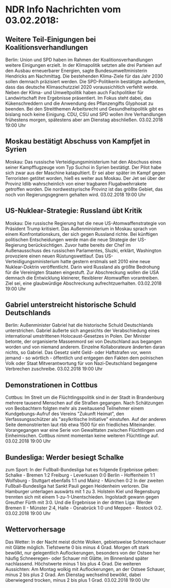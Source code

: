 # NDR Info Nachrichten vom 03.02.2018:


## Weitere Teil-Einigungen bei Koalitionsverhandlungen
Berlin: Union und SPD haben im Rahmen der Koalitionsverhandlungen weitere Einigungen erzielt. In der Klimapolitik setzten alle drei Parteien auf den Ausbau erneuerbarer Energien, sagte Bundesumweltministerin Hendricks am Nachmittag. Die bestehenden Klima-Ziele für das Jahr 2030 sollen demnach präzisiert werden. Die SPD-Politikerin bestätigte außerdem, dass das deutsche Klimaschutzziel 2020 voraussichltich verfehlt werde. Neben der Klima- und Umweltpolitik haben auch Fachpolitiker für Landwirtschaft ihre Ergebnisse präsentiert. Im Fokus steht dabei, das Kükenschreddern und die Anwendung des Pflanzengifts Glyphosat zu beenden. Bei den Streitthemen Arbeitsrecht und Gesundheitspolitik gibt es bislang noch keine Einigung. CDU, CSU und SPD wollen ihre Verhandlungen frühestens morgen, spätestens aber am Dienstag abschließen. 03.02.2018 19:00 Uhr 

## Moskau bestätigt Abschuss von Kampfjet in Syrien
Moskau: Das russische Verteidigungsministerium hat den Abschuss eines seiner Kampfflugzeuge vom Typ Suchoi in Syrien bestätigt. Der Pilot habe sich zwar aus der Maschine katapultiert. Er sei aber später im Kampf gegen Terroristen getötet worden, hieß es weiter aus Moskau. Der Jet sei über der Provinz Idlib wahrscheinlich von einer tragbaren Flugabwehrrakete getroffen worden. Die nordwestsyrische Provinz ist das größte Gebiet, das noch von Regierungsgegnern gehalten wird. 03.02.2018 19:00 Uhr 

## US-Nuklear-Strategie: Russland übt Kritik
Moskau: Die russische Regierung hat die neue US-Atomwaffenstrategie von Präsident Trump kritisiert. Das Außenministerium in Moskau sprach von einem Konfrontationskurs, der sich gegen Russland richte. Bei künftigen politischen Entscheidungen werde man die neue Strategie der US-Regierung berücksichtigen. Zuvor hatte bereits der Chef im Außenausschuss des russischen Parlamentes, Sluzki, erklärt, Washington provoziere einen neuen Rüstungswettlauf. Das US-Verteidigungsministerium hatte gestern erstmals seit 2010 eine neue Nuklear-Doktrin veröffentlicht. Darin wird Russland als größte Bedrohung für die Vereinigten Staaten eingestuft. Zur Abschreckung wollen die USA demnach die Entwicklung kleinerer, flexiblerer Atomwaffen vorantreiben. Ziel sei, eine glaubwürdige Abschreckung aufrechtzuerhalten. 03.02.2018 19:00 Uhr 

## Gabriel unterstreicht historische Schuld Deutschlands
Berlin: Außenminister Gabriel hat die historische Schuld Deutschlands unterstrichen. Gabriel äußerte sich angesichts der Verabschiedung eines international umstrittenen Holocaust-Gesetzes in Polen. Der Minister betonte, der organisierte Massenmord sei von Deutschland aus begangen worden und von niemand anderem. Einzelne Kollaborateure änderten daran nichts, so Gabriel. Das Gesetz sieht Geld- oder Haftstrafen vor, wenn jemand - so wörtlich - öffentlich und entgegen den Fakten dem polnischen Volk oder Staat Mitverantwortung für von Nazi-Deutschland begangene Verbrechen zuschreibe. 03.02.2018 19:00 Uhr 

## Demonstrationen in Cottbus
Cottbus: Im Streit um die Flüchtlingspolitik sind in der Stadt in Brandenburg mehrere tausend Menschen auf die Straßen gegangen. Nach Schätzungen von Beobachtern folgten mehr als zweitausend Teilnehmer einem Kundgebungs-Aufruf des Vereins "Zukunft Heimat", den Verfassungsschützer als "asylkritische Initiative" einstufen. Auf der anderen Seite demonstrierten laut rbb etwa 1500 für ein friedliches Miteinander. Vorangegangen war eine Serie von Gewalttaten zwischen Flüchtlingen und Einheimischen. Cottbus nimmt momentan keine weiteren Flüchtlinge auf. 03.02.2018 19:00 Uhr 

## Bundesliga: Werder besiegt Schalke
zum Sport: In der Fußball-Bundesliga hat es folgende Ergebnisse geben: Schalke  - Bremen 1:2
Freiburg - Leverkusen 0:0
Berlin - Hoffenheim 1:1
Wolfsburg - Stuttgart ebenfalls 1:1 und
Mainz - München 0:2 In der zweiten Fußball-Bundesliga hat Sankt Pauli gegen Heidenheim verloren. Die Hamburger unterlagen auswärts mit 1 zu 3.
Holstein Kiel und Regensburg trennten sich mit einem 1-zu-1-Unentschieden. Ingolstadt gewann gegen Greuther Fürth mit 3:0.
Und die Ergebnisse in der dritten Liga:
Werder Bremen II - Münster 2:4, Halle - Osnabrück 1:0 und
Meppen - Rostock 0:2. 03.02.2018 19:00 Uhr 

## Wettervorhersage
Das Wetter: In der Nacht meist dichte Wolken, gebietsweise Schneeschauer mit Glätte möglich. Tiefstwerte 0 bis minus 4 Grad. Morgen oft stark bewölkt, nur gelegentlich Auflockerungen, besonders von der Ostsee her häufig Schneeregen- oder Schauer mit Glätte, im Binnenland später nachlassend. Höchstwerte minus 1 bis plus 4 Grad. Die weiteren Aussichten: Am Montag wolkig mit Auflockerungen, an der Ostsee Schauer, minus 2 bis plus 2 Grad. Am Dienstag wechselnd bewölkt, dabei überwiegend trocken, minus 2 bis plus 1 Grad. 03.02.2018 19:00 Uhr 
